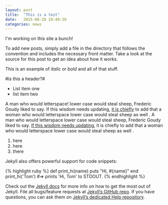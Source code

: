 ```yaml
---
layout: post
title:  "This is a test"
date:   2015-08-20 19:49:30
categories: news
---
```

I'm working on this site a bunch!

To add new posts, simply add a file in the directory that follows the convention  and includes the necessary front matter. Take a look at the source for this post to get an idea about how it works.

This is an example of _italic_ or *bold* and all of that stuff.

#is this a header?#

- List item one
- list item two

A man who would letterspace! lower case would steal sheep, Frederic Goudy liked to say. If this wisdom needs updating, [it is chiefly](http://iveneverbeenhere.com) to add that a woman who would letterspace lower case would steal sheep as well . A man who would letterspace lower case would steal sheep, Frederic Goudy liked to say. [If this wisdom needs updating](#), it is chiefly to add that a woman who would letterspace lower case would steal sheep as well .

1. here
2. here
3. there

Jekyll also offers powerful support for code snippets:

{% highlight ruby %}
def print_hi(name)
  puts "Hi, #{name}"
end
print_hi('Tom')
#=> prints 'Hi, Tom' to STDOUT.
{% endhighlight %}

Check out the [Jekyll docs][jekyll] for more info on how to get the most out of Jekyll. File all bugs/feature requests at [Jekyll’s GitHub repo][jekyll-gh]. If you have questions, you can ask them on [Jekyll’s dedicated Help repository][jekyll-help].

[jekyll]:      http://jekyllrb.com
[jekyll-gh]:   https://github.com/jekyll/jekyll
[jekyll-help]: https://github.com/jekyll/jekyll-help
